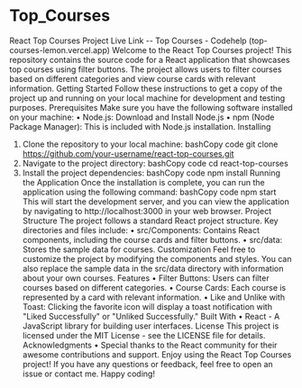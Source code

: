 # Top_Courses
React Top Courses Project
Live Link -- Top Courses - Codehelp (top-courses-lemon.vercel.app)
Welcome to the React Top Courses project! This repository contains the source code for a React application that showcases top courses using filter buttons. The project allows users to filter courses based on different categories and view course cards with relevant information.
Getting Started
Follow these instructions to get a copy of the project up and running on your local machine for development and testing purposes.
Prerequisites
Make sure you have the following software installed on your machine:
•	Node.js: Download and Install Node.js
•	npm (Node Package Manager): This is included with Node.js installation.
Installing
1.	Clone the repository to your local machine:
bashCopy code
git clone https://github.com/your-username/react-top-courses.git 
2.	Navigate to the project directory:
bashCopy code
cd react-top-courses 
3.	Install the project dependencies:
bashCopy code
npm install 
Running the Application
Once the installation is complete, you can run the application using the following command:
bashCopy code
npm start 
This will start the development server, and you can view the application by navigating to http://localhost:3000 in your web browser.
Project Structure
The project follows a standard React project structure. Key directories and files include:
•	src/Components: Contains React components, including the course cards and filter buttons.
•	src/data: Stores the sample data for courses.
Customization
Feel free to customize the project by modifying the components and styles. You can also replace the sample data in the src/data directory with information about your own courses.
Features
•	Filter Buttons: Users can filter courses based on different categories.
•	Course Cards: Each course is represented by a card with relevant information.
•	Like and Unlike with Toast: Clicking the favorite icon will display a toast notification with "Liked Successfully" or "Unliked Successfully."
Built With
•	React - A JavaScript library for building user interfaces.
License
This project is licensed under the MIT License - see the LICENSE file for details.
Acknowledgments
•	Special thanks to the React community for their awesome contributions and support.
Enjoy using the React Top Courses project! If you have any questions or feedback, feel free to open an issue or contact me.
Happy coding!

